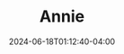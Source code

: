 ---
title: Annie
Theatre: Kingsland Station Players
Venue: Kingsland Station
Season: 
date: 2024-06-18T01:12:40-04:00
opening_date: 2024-09-27
closing_date: 2024-10-06
showtimes:
- 2024-09-27 19:30:00
- 2024-09-28 19:30:00
- 2024-09-29 15:00:00
- 2024-10-04 19:30:00
- 2024-10-05 19:30:00
- 2024-10-06 15:00:00
featured_image: 2024-Annie.webp
featured_image_alt: "Poster for the musical 'Annie' showing a bold red logo over a silhouette of the New York City skyline, including iconic buildings and the Statue of Liberty."
featured_image_caption: "Vibrant promotional poster for 'Annie,' featuring the musical’s title in large, red lettering set against a backdrop of the New York City skyline."
playbill:
Website: 
Tickets: http://ezticketapp.com/?s=ez109021
show_details: 
cast:
  - Annie: Rylee Pettyjohn
  - Oliver Warbucks: Bob O'Hara
  - Grace Farrell: Amelia Underwood
  - Miss Hannigan: Sandy McLeod
  - Rooster Hannigan: Osvaldo Medina
  - Lily St. Regis: Elisha Cauthen
  - Orphan: Anthony Clawson
  - Molly: Journey Bed
  - Tessie: Allie Davis
  - July: Lillian Biddle
  - Pepper: Cheyenne Fish
  - Duffy: Cameron Head
  - Star-To-Be: Danielle Gamble
  - Bert Healy: Jeff Thomas
  - Bonnie Boylan: Casey Parrott
  - Connie Boylan: Dara Davis
  - Ronnie Boylan: Leslie Jackson
  - Lieutenant Ward: Travis Ziglar
  - Policeman: Colton Green
  - Bundles McClosky: John Mandt
  - Dog Catcher & Usherette: Jackie Piersanti
  - Mrs. Greer: Carolyn Haller
  - Mrs. Pugh: Amber Green
  - Cecille: Araya Mandt
  - Annette: Rebecca Kast
  - Ensemble:
    - Anne Walsh
    - Sydney Gray
crew:
  - Director: Jeff Thomas
  - Music Director: Dara Davis
  - Choreographer: Susan Hill
  - Technical Director: Troy Normandin
  - Assistant Director: Brandy Eso
orchestra:
genres: 
Description: 
---